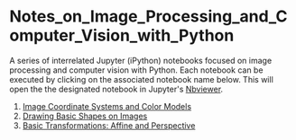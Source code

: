 # Notes_on_Image_Processing_and_Computer_Vision_with_Python

A series of interrelated Jupyter (iPython) notebooks focused on image processing and computer vision with Python. Each notebook can be executed by clicking on the associated notebook name below. This will open the the designated notebook in Jupyter's <a href="nbviewer.jupyter.org">Nbviewer</a>.

<ol>
  <li> <a href= "https://nbviewer.jupyter.org/github/daveking63/Notes_on_Image_Processing_and_Computer_Vision/blob/main/Image_Coordinate_Systems_and_Color_Models/notes_for_image_processing_coordinates_colors_git_version2.ipynb">Image Coordinate Systems and Color Models</a>
  </li>
  <li>
    <a href="https://nbviewer.jupyter.org/github/daveking63/Notes_on_Image_Processing_and_Computer_Vision/blob/main/Drawing_Shapes_on_Images/notes_for_image_processing_drawing_basic_shapes_git_version2.ipynb">Drawing Basic Shapes on Images</a>
  </li>
  <li><a href= "https://nbviewer.jupyter.org/github/daveking63/Notes_on_Image_Processing_and_Computer_Vision/blob/main/Basic_Transformations/notes_for_image_processing_transformations_git_version3.ipynb">Basic Transformations: Affine and Perspective</a>
  </li>
</ol>
